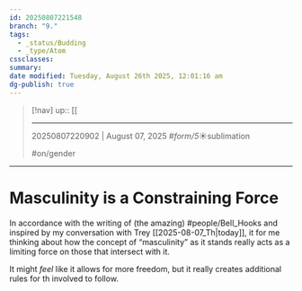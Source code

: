 ```yaml
---
id: 20250807221548
branch: "9."
tags:
  - _status/Budding
  - _type/Atom
cssclasses:
summary:
date modified: Tuesday, August 26th 2025, 12:01:16 am
dg-publish: true
---
```


> [!nav]
> up:: [[
>
> ---
> 20250807220902 | August 07, 2025
> #_form/5_☀︎sublimation
>
> #on/gender

---

# Masculinity is a Constraining Force

In accordance with the writing of (the amazing) #people/Bell_Hooks and inspired by my conversation with Trey [[2025-08-07_Th|today]], it for me thinking about how the concept of “masculinity” as it stands really acts as a limiting force on those that intersect with it.

It might *feel* like it allows for more freedom, but it really creates additional rules for th involved to follow.
